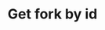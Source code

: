 ---
title: Get fork by id
api:
  file: bazel-binopenapiopenapiopenapiopenapi.swagger.json
  operationId: GetFork
hidden: false
---